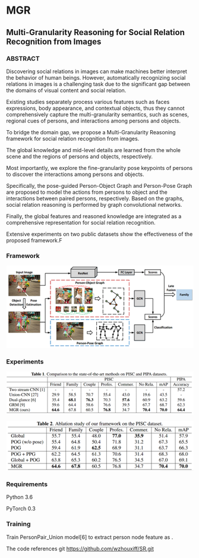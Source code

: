 # MGR

## Multi-Granularity Reasoning for Social Relation Recognition from Images

### ABSTRACT

Discovering social relations in images can make machines better interpret the behavior of human beings.
However, automatically recognizing social relations in images is a challenging task due to the significant gap  between the domains of visual content and social relation.

Existing studies separately process various features such as faces expressions, body appearance, and contextual objects, thus they cannot comprehensively capture the multi-granularity semantics, such as scenes, regional cues of persons, and interactions among persons and objects.

To bridge the domain gap, we propose a Multi-Granularity Reasoning framework for social relation recognition from images.

The global knowledge and mid-level details are learned from the whole scene and the regions of persons and objects, respectively.

Most importantly, we explore the fine-granularity pose keypoints of persons to discover the interactions among persons and objects.

Specifically, the pose-guided Person-Object Graph and Person-Pose Graph are proposed to model the actions from persons to object and the interactions between paired persons, respectively.
Based on the graphs, social relation reasoning is performed by graph convolutional networks.

Finally, the global features and reasoned knowledge are integrated as a comprehensive representation for social relation recognition.

Extensive experiments on two public datasets show the effectiveness of the proposed framework.F

### Framework

![1585401791952](images/1585401791952.png)



### Experiments

![1585401863792](images/1585401863792.png)

![1585401892052](images/1585401892052.png)

### Requirements

Python 3.6

PyTorch 0.3

### Training

Train PersonPair_Union model[6] to extract person node feature as .

The code references git https://github.com/wzhouxiff/SR.git























